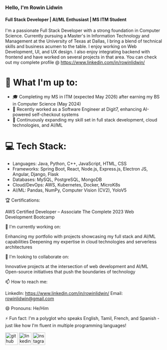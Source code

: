 ### Hello, I'm Rowin Lidwin
#### Full Stack Developer | AI/ML Enthusiast | MS ITM Student

I'm a passionate Full Stack Developer with a strong foundation in Computer Science. Currently pursuing a Master's in Information Technology and Management at the University of Texas at Dallas, I bring a blend of technical skills and business acumen to the table. I enjoy working on Web Development, UI, and UX design. I also enjoy integrating backend with frontend and have worked on several projects in that area.  You can check out my complete profile @ https://www.linkedin.com/in/rowinlidwin/

# 🚀 What I'm up to:

- 🎓 Completing my MS in ITM (expected May 2026) after earning my BS in Computer Science (May 2024)
- 💼 Recently worked as a Software Engineer at Digit7, enhancing AI-powered self-checkout systems
- 🌱 Continuously expanding my skill set in full stack development, cloud technologies, and AI/ML

# 💻 Tech Stack:

- Languages: Java, Python, C++, JavaScript, HTML, CSS
- Frameworks: Spring Boot, React, Node.js, Express.js, Electron JS, Angular, Django, Flask
- Databases: MySQL, PostgreSQL, MongoDB
- Cloud/DevOps: AWS, Kubernetes, Docker, MicroK8s
- AI/ML: Pandas, NumPy, Computer Vision (CV2), YoloV5

🏆 Certifications:

AWS Certified Developer – Associate
The Complete 2023 Web Development Bootcamp

🔭 I'm currently working on:

Enhancing my portfolio with projects showcasing my full stack and AI/ML capabilities
Deepening my expertise in cloud technologies and serverless architectures

👯 I'm looking to collaborate on:

Innovative projects at the intersection of web development and AI/ML
Open-source initiatives that push the boundaries of technology

📫 How to reach me:

LinkedIn: https://www.linkedin.com/in/rowinlidwin/
Email: rowinlidwin@gmail.com

😄 Pronouns:
He/Him

⚡ Fun fact:
I'm a polyglot who speaks English, Tamil, French, and Spanish - just like how I'm fluent in multiple programming languages!

[<img src='https://cdn.jsdelivr.net/npm/simple-icons@3.0.1/icons/github.svg' alt='github' height='40'>](https://github.com/rowinlid)  [<img src='https://cdn.jsdelivr.net/npm/simple-icons@3.0.1/icons/linkedin.svg' alt='linkedin' height='40'>](https://www.linkedin.com/in/rowinlidwin/)  [<img src='https://cdn.jsdelivr.net/npm/simple-icons@3.0.1/icons/instagram.svg' alt='instagram' height='40'>](https://www.instagram.com/rowin_salace/)  

